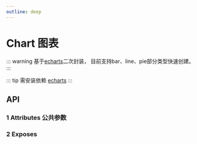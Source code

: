 ```yaml
---
outline: deep
---
```


# Chart 图表

::: warning 基于[echarts](https://echarts.apache.org/zh/option.html#title)二次封装， 目前支持bar、line、pie部分类型快速创建。
:::

::: tip 需安装依赖 [echarts](https://www.npmjs.com/package/echarts)
:::

## API

### 1 Attributes 公共参数

<ApiIntro :tableColumn="tableColumn" :tableData="tableData" />

### 2 Exposes

<ApiIntro :tableColumn="tableExposesColumn" :tableData="tableData2" />

<script setup>
import { tableColumn, tableExposesColumn } from '../../constant';
import { ref } from 'vue';

const tableData = ref([
  {
    name: 'template',
    desc: '模板类型，可选项：bar / line / pie，不传则完全自定义',
    type: 'string',
    value: '-'
  },
  {
    name: 'width',
    desc: '图表宽度',
    type: 'number',
    value: '-'
  },
  {
    name: 'height',
    desc: '图表高度',
    type: 'number',
    value: '-'
  },
  {
    name: 'templatePatch',
    desc: '模板配置项，需template已配置',
    type: 'json',
    value: '{}'
  },
  {
    name: 'data',
    desc: '图表数据',
    type: 'json',
    value: '{}'
  },
  {
    name: 'customOption',
    desc: '自定义配置项，完全参照echarts配置项',
    type: 'json',
    value: '{}'
  }
])

const tableData2 = ref([{
  name: 'echartObj',
  desc: 'echarts对象',
  type: 'object',
  value: '-'
}])
</script>
